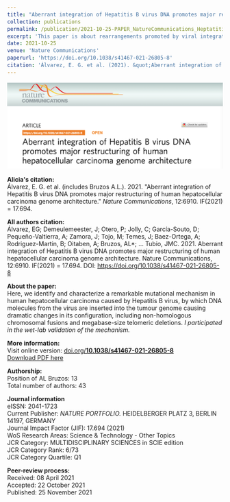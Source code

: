 ```yaml
---
title: "Aberrant integration of Hepatitis B virus DNA promotes major restructuring of human hepatocellular carcinoma genome architecture"
collection: publications
permalink: /publication/2021-10-25-PAPER_NatureCommunications_HeptatitisBintegrations
excerpt: 'This paper is about rearrangements promoted by viral integrations of Hepatitis B virus.'
date: 2021-10-25
venue: 'Nature Communications'
paperurl: 'https://doi.org/10.1038/s41467-021-26805-8'
citation: 'Álvarez, E. G. et al. (2021). &quot;Aberrant integration of Hepatitis B virus DNA promotes major restructuring of human hepatocellular carcinoma genome architecture.&quot; <i>Nature Communications</i>. 12:6910.'
---
```


<img src='/files/papers/PAPER_NatureComms_screenshot.png' /> 

**Alicia's citation:**  
Álvarez, E. G. et al. (includes Bruzos A.L.). 2021. "Aberrant integration of Hepatitis B virus DNA promotes major restructuring of human hepatocellular carcinoma genome architecture." <i>Nature Communications</i>, 12:6910.  IF(2021) = 17.694.

**All authors citation:**  
Álvarez, EG; Demeulemeester, J; Otero, P; Jolly, C; García-Souto, D; Pequeño-Valtierra, A; Zamora, J; Tojo, M; Temes, J; Baez-Ortega, A; Rodriguez-Martin, B; Oitaben, A; Bruzos, AL*; … Tubio, JMC. 2021. Aberrant integration of Hepatitis B virus DNA promotes major restructuring of human hepatocellular carcinoma genome architecture. Nature Communications, 12:6910. IF(2021) = 17.694. DOI: https://doi.org/10.1038/s41467-021-26805-8   

**About the paper:**  
Here, we identify and characterize a remarkable mutational mechanism in human hepatocellular carcinoma caused by Hepatitis B virus, by which DNA molecules from the virus are inserted into the tumour genome causing dramatic changes in its configuration, including non-homologous chromosomal fusions and megabase-size telomeric deletions. *I participated in the wet-lab validation of the mechanism.*  

**More information:**  
Visit online version: [doi.org/**10.1038/s41467-021-26805-8**](https://doi.org/10.1038/s41467-021-26805-8)  
[Download PDF here](https://ALBruzos.github.io/files/papers/2021-10-25-PAPER_NatureCommunications_HeptatitisBintegrations.pdf)

**Authorship:**  
Position of AL Bruzos: 13  
Total number of authors: 43 

**Journal information**  
eISSN: 2041-1723  
Current Publisher: *NATURE PORTFOLIO.* HEIDELBERGER PLATZ 3, BERLIN 14197, GERMANY  
Journal Impact Factor (JIF): 17.694 (2021)  
WoS Research Areas: Science & Technology - Other Topics  
JCR Category: MULTIDISCIPLINARY SCIENCES in SCIE edition  
JCR Category Rank: 6/73  
JCR Category Quartile: Q1  

**Peer-review process:**  
Received: 08 April 2021  
Accepted: 22 October 2021  
Published: 25 November 2021    
